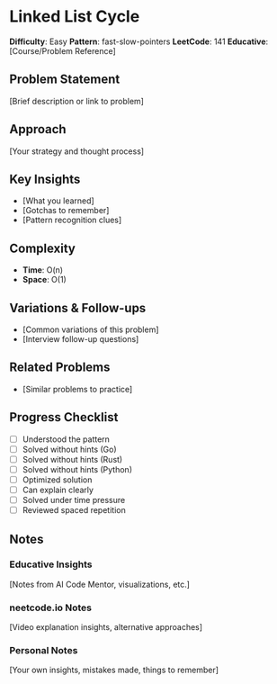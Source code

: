 # Linked List Cycle

**Difficulty**: Easy
**Pattern**: fast-slow-pointers
**LeetCode**: 141
**Educative**: [Course/Problem Reference]

## Problem Statement
[Brief description or link to problem]

## Approach
[Your strategy and thought process]

## Key Insights
- [What you learned]
- [Gotchas to remember]
- [Pattern recognition clues]

## Complexity
- **Time**: O(n)
- **Space**: O(1)

## Variations & Follow-ups
- [Common variations of this problem]
- [Interview follow-up questions]

## Related Problems
- [Similar problems to practice]

## Progress Checklist
- [ ] Understood the pattern
- [ ] Solved without hints (Go)
- [ ] Solved without hints (Rust)
- [ ] Solved without hints (Python)
- [ ] Optimized solution
- [ ] Can explain clearly
- [ ] Solved under time pressure
- [ ] Reviewed spaced repetition

## Notes
### Educative Insights
[Notes from AI Code Mentor, visualizations, etc.]

### neetcode.io Notes
[Video explanation insights, alternative approaches]

### Personal Notes
[Your own insights, mistakes made, things to remember]
